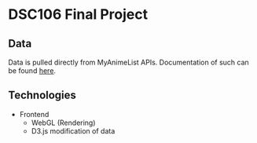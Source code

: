 # DSC106 Final Project
## Data
Data is pulled directly from MyAnimeList APIs. Documentation of such can be found [here](https://myanimelist.net/apiconfig/references/api/v2).

## Technologies
- Frontend
	-	WebGL (Rendering)
	-	D3.js modification of data
